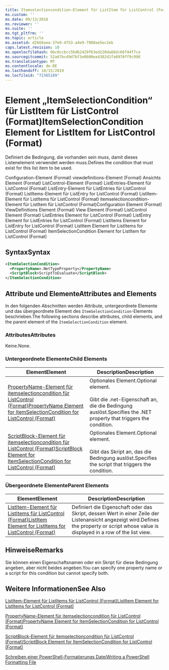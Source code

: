 ```yaml
---
title: Itemselectioncondition-Element für ListItem für ListControl (Format) | Microsoft-Dokumentation
ms.custom: ''
ms.date: 09/13/2016
ms.reviewer: ''
ms.suite: ''
ms.tgt_pltfrm: ''
ms.topic: article
ms.assetid: d2668aea-37e9-4753-a4e9-7980ae5ec2eb
caps.latest.revision: 10
ms.openlocfilehash: 6bc0ccbcc5bd62429f63ed220da66dc66f44f7ca
ms.sourcegitcommit: 52a67bcd9d7bf3e8600ea4302d1fa8970ff9c998
ms.translationtype: MT
ms.contentlocale: de-DE
ms.lasthandoff: 10/15/2019
ms.locfileid: "72365189"
---
```

# <a name="itemselectioncondition-element-for-listitem-for-listcontrol-format"></a><span data-ttu-id="34f06-102">Element „ItemSelectionCondition“ für ListItem für ListControl (Format)</span><span class="sxs-lookup"><span data-stu-id="34f06-102">ItemSelectionCondition Element for ListItem for ListControl (Format)</span></span>

<span data-ttu-id="34f06-103">Definiert die Bedingung, die vorhanden sein muss, damit dieses Listenelement verwendet werden muss.</span><span class="sxs-lookup"><span data-stu-id="34f06-103">Defines the condition that must exist for this list item to be used.</span></span>

<span data-ttu-id="34f06-104">Configuration-Element (Format) viewdefinitions-Element (Format) Ansichts Element (Format) ListControl-Element (Format) ListEntries-Element für ListControl (Format) ListEntry-Element für ListEntries für ListControl (Format) ListItems-Element für ListEntry for ListControl (Format) ListItem-Element für ListItems für ListControl (Format) itemselectioncondition-Element für ListItem für ListControl (Format)</span><span class="sxs-lookup"><span data-stu-id="34f06-104">Configuration Element (Format) ViewDefinitions Element (Format) View Element (Format) ListControl Element (Format) ListEntries Element for ListControl (Format) ListEntry Element for ListEntries for ListControl (Format) ListItems Element for ListEntry for ListControl (Format) ListItem Element for ListItems for ListControl (Format) ItemSelectionCondition Element for ListItem for ListControl (Format)</span></span>

## <a name="syntax"></a><span data-ttu-id="34f06-105">Syntax</span><span class="sxs-lookup"><span data-stu-id="34f06-105">Syntax</span></span>

```xml
<ItemSelectionCondition>
  <PropertyName>.NetTypeProperty</PropertyName>
  <ScriptBlock>ScriptToEvaluate</ScriptBlock>
</ItemSelectionCondition>
```

## <a name="attributes-and-elements"></a><span data-ttu-id="34f06-106">Attribute und Elemente</span><span class="sxs-lookup"><span data-stu-id="34f06-106">Attributes and Elements</span></span>

<span data-ttu-id="34f06-107">In den folgenden Abschnitten werden Attribute, untergeordnete Elemente und das übergeordnete Element des `ItemSelectionCondition`-Elements beschrieben.</span><span class="sxs-lookup"><span data-stu-id="34f06-107">The following sections describe attributes, child elements, and the parent element of the `ItemSelectionCondition` element.</span></span>

### <a name="attributes"></a><span data-ttu-id="34f06-108">Attributes</span><span class="sxs-lookup"><span data-stu-id="34f06-108">Attributes</span></span>

<span data-ttu-id="34f06-109">Keine.</span><span class="sxs-lookup"><span data-stu-id="34f06-109">None.</span></span>

### <a name="child-elements"></a><span data-ttu-id="34f06-110">Untergeordnete Elemente</span><span class="sxs-lookup"><span data-stu-id="34f06-110">Child Elements</span></span>

|<span data-ttu-id="34f06-111">Element</span><span class="sxs-lookup"><span data-stu-id="34f06-111">Element</span></span>|<span data-ttu-id="34f06-112">Description</span><span class="sxs-lookup"><span data-stu-id="34f06-112">Description</span></span>|
|-------------|-----------------|
|[<span data-ttu-id="34f06-113">PropertyName-Element für itemselectioncondition für ListControl (Format)</span><span class="sxs-lookup"><span data-stu-id="34f06-113">PropertyName Element for ItemSelectionCondition for ListControl (Format)</span></span>](./propertyname-element-for-itemselectioncondition-for-listcontrol-format.md)|<span data-ttu-id="34f06-114">Optionales Element.</span><span class="sxs-lookup"><span data-stu-id="34f06-114">Optional element.</span></span><br /><br /> <span data-ttu-id="34f06-115">Gibt die .net-Eigenschaft an, die die Bedingung auslöst.</span><span class="sxs-lookup"><span data-stu-id="34f06-115">Specifies the .NET property that triggers the condition.</span></span>|
|[<span data-ttu-id="34f06-116">ScriptBlock-Element für itemselectioncondition für ListControl (Format)</span><span class="sxs-lookup"><span data-stu-id="34f06-116">ScriptBlock Element for ItemSelectionCondition for ListControl (Format)</span></span>](./scriptblock-element-for-itemselectioncondition-for-listcontrol-format.md)|<span data-ttu-id="34f06-117">Optionales Element.</span><span class="sxs-lookup"><span data-stu-id="34f06-117">Optional element.</span></span><br /><br /> <span data-ttu-id="34f06-118">Gibt das Skript an, das die Bedingung auslöst.</span><span class="sxs-lookup"><span data-stu-id="34f06-118">Specifies the script that triggers the condition.</span></span>|

### <a name="parent-elements"></a><span data-ttu-id="34f06-119">Übergeordnete Elemente</span><span class="sxs-lookup"><span data-stu-id="34f06-119">Parent Elements</span></span>

|<span data-ttu-id="34f06-120">Element</span><span class="sxs-lookup"><span data-stu-id="34f06-120">Element</span></span>|<span data-ttu-id="34f06-121">Description</span><span class="sxs-lookup"><span data-stu-id="34f06-121">Description</span></span>|
|-------------|-----------------|
|[<span data-ttu-id="34f06-122">ListItem-Element für ListItems für ListControl (Format)</span><span class="sxs-lookup"><span data-stu-id="34f06-122">ListItem Element for ListItems for ListControl (Format)</span></span>](./listitem-element-for-listitems-for-listcontrol-format.md)|<span data-ttu-id="34f06-123">Definiert die Eigenschaft oder das Skript, dessen Wert in einer Zeile der Listenansicht angezeigt wird.</span><span class="sxs-lookup"><span data-stu-id="34f06-123">Defines the property or script whose value is displayed in a row of the list view.</span></span>|

## <a name="remarks"></a><span data-ttu-id="34f06-124">Hinweise</span><span class="sxs-lookup"><span data-stu-id="34f06-124">Remarks</span></span>

<span data-ttu-id="34f06-125">Sie können einen Eigenschaftsnamen oder ein Skript für diese Bedingung angeben, aber nicht beides angeben.</span><span class="sxs-lookup"><span data-stu-id="34f06-125">You can specify one property name or a script for this condition but cannot specify both.</span></span>

## <a name="see-also"></a><span data-ttu-id="34f06-126">Weitere Informationen</span><span class="sxs-lookup"><span data-stu-id="34f06-126">See Also</span></span>

[<span data-ttu-id="34f06-127">ListItem-Element für ListItems für ListControl (Format)</span><span class="sxs-lookup"><span data-stu-id="34f06-127">ListItem Element for ListItems for ListControl (Format)</span></span>](./listitem-element-for-listitems-for-listcontrol-format.md)

[<span data-ttu-id="34f06-128">PropertyName-Element für itemselectioncondition für ListControl (Format)</span><span class="sxs-lookup"><span data-stu-id="34f06-128">PropertyName Element for ItemSelectionCondition for ListControl (Format)</span></span>](./propertyname-element-for-itemselectioncondition-for-listcontrol-format.md)

[<span data-ttu-id="34f06-129">ScriptBlock-Element für itemselectioncondition für ListControl (Format)</span><span class="sxs-lookup"><span data-stu-id="34f06-129">ScriptBlock Element for ItemSelectionCondition for ListControl (Format)</span></span>](./scriptblock-element-for-itemselectioncondition-for-listcontrol-format.md)

[<span data-ttu-id="34f06-130">Schreiben einer PowerShell-Formatierungs Datei</span><span class="sxs-lookup"><span data-stu-id="34f06-130">Writing a PowerShell Formatting File</span></span>](./writing-a-powershell-formatting-file.md)
